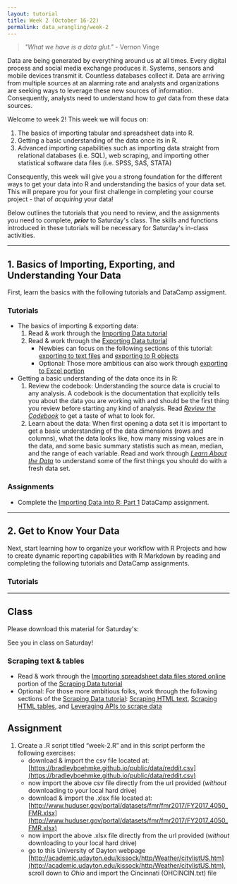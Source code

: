 ```yaml
---
layout: tutorial
title: Week 2 (October 16-22)
permalink: data_wrangling/week-2
---
```


 > *"What we have is a data glut."* - Vernon Vinge


Data are being generated by everything around us at all times. Every digital process and social media exchange produces it. Systems, sensors and mobile devices transmit it. Countless databases collect it. Data are arriving from multiple sources at an alarming rate and analysts and organizations are seeking ways to leverage these new sources of information. Consequently, analysts need to understand how to *get* data from these data sources.

Welcome to week 2!  This week we will focus on:

1. The basics of importing tabular and spreadsheet data into R.
2. Getting a basic understanding of the data once its in R. 
3. Advanced importing capabilities such as importing data straight from relational databases (i.e. SQL), web scraping, and importing other statistical software data files (i.e. SPSS, SAS, STATA)

Consequently, this week will give you a strong foundation for the different ways to get your data into R and understanding the basics of your data set. This will prepare you for your first challenge in completing your course project - that of *acquiring* your data!

Below outlines the tutorials that you need to review, and the assignments you need to complete, __*prior*__ to Saturday's class. The skills and functions introduced in these tutorials will be necessary for Saturday's in-class activities.

<hr>

## 1. Basics of Importing, Exporting, and Understanding Your Data

First, learn the basics with the following tutorials and DataCamp assigment.

### Tutorials

- The basics of importing & exporting data:
    1. Read & work through the [Importing Data tutorial](http://uc-r.github.io/import)
    2. Read & work through the [Exporting Data tutorial](http://uc-r.github.io/exporting)
        - Newbies can focus on the following sections of this tutorial: [exporting to text files](http://uc-r.github.io/exporting#export_text_files) and [exporting to R objects](http://uc-r.github.io/exporting#export_r_objects)
        - Optional: Those more ambitious can also work through [exporting to Excel portion](http://uc-r.github.io/exporting#export_excel_files)
- Getting a basic understanding of the data once its in R:
    1. Review the codebook: Understanding the source data is crucial to any analysis. A codebook is the documentation that explicitly tells you about the data you are working with and should be the first thing you review before starting any kind of analysis. Read [*Review the Codebook*](codebook) to get a taste of what to look for.
    2. Learn about the data: When first opening a data set it is important to get a basic understanding of the data dimensions (rows and columns), what the data looks like, how many missing values are in the data, and some basic summary statistis such as mean, median, and the range of each variable. Read and work through [*Learn About the Data*](about_the_data) to understand some of the first things you should do with a fresh data set.

### Assignments

- Complete the [Importing Data into R: Part 1](https://www.datacamp.com/groups/data-wrangling-with-r/assignments/9232) DataCamp assignment.

<hr>

## 2. Get to Know Your Data

Next, start learning how to organize your workflow with R Projects and how to create dynamic reporting capabilities with R Markdown by reading and completing the following tutorials and DataCamp assignments.

### Tutorials



<hr>

## Class

Please download this material for Saturday's: &nbsp; <a href="" style="color:black;"><i class="fa fa-cloud-download" style="font-size:1em"></i></a>

See you in class on Saturday!







### Scraping text & tables

- Read & work through the [Importing spreadsheet data files stored online](http://uc-r.github.io/scraping#importing_spreadsheet_data) portion of the [Scraping Data tutorial](http://uc-r.github.io/scraping)
- Optional: For those more ambitious folks, work through the following sections of the [Scraping Data tutorial](http://uc-r.github.io/scraping): [Scraping HTML text](http://uc-r.github.io/scraping#scraping_HTML_text), [Scraping HTML tables](http://uc-r.github.io/scraping#scraping_HTML_tables), and [Leveraging APIs to scrape data](http://uc-r.github.io/scraping#scraping_api)


## Assignment
1. Create a .R script titled “week-2.R” and in this script perform the following exercises:
    - download & import the csv file located at: [https://bradleyboehmke.github.io/public/data/reddit.csv](https://bradleyboehmke.github.io/public/data/reddit.csv)
    - now import the above csv file directly from the url provided (*without* downloading to your local hard drive)
    - download & import the .xlsx file located at: [http://www.huduser.gov/portal/datasets/fmr/fmr2017/FY2017_4050_FMR.xlsx](http://www.huduser.gov/portal/datasets/fmr/fmr2017/FY2017_4050_FMR.xlsx)
    - now import the above .xlsx file directly from the url provided (*without* downloading to your local hard drive)
    - go to this University of Dayton webpage [http://academic.udayton.edu/kissock/http/Weather/citylistUS.htm](http://academic.udayton.edu/kissock/http/Weather/citylistUS.htm), scroll down to *Ohio* and import the Cincinnati (OHCINCIN.txt) file


